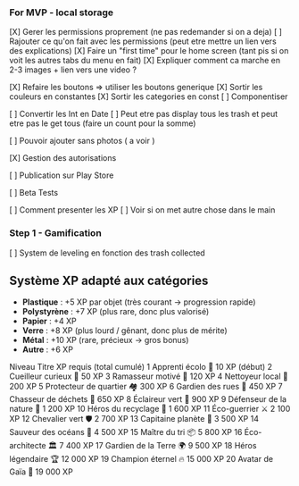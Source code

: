 

### For MVP - local storage

[X] Gerer les permissions proprement (ne pas redemander si on a deja)
[ ] Rajouter ce qu'on fait avec les permissions (peut etre mettre un lien vers des explications)
[X] Faire un "first time" pour le home screen (tant pis si on voit les autres tabs du menu en fait)
[X] Expliquer comment ca marche en 2-3 images + lien vers une video ?


[X] Refaire les boutons => utiliser les boutons generique
[X] Sortir les couleurs en constantes
[X] Sortir les categories en const 
[ ] Componentiser

[ ] Convertir les Int en Date 
[ ] Peut etre pas display tous les trash et peut etre pas le get tous (faire un count pour la somme)

[ ] Pouvoir ajouter sans photos ( a voir )


[X] Gestion des autorisations 


[ ] Publication sur Play Store

[ ] Beta Tests


[ ] Comment presenter les XP
[ ] Voir si on met autre chose dans le main


### Step 1 - Gamification


[ ] System de leveling en fonction des trash collected

## Système XP adapté aux catégories

- **Plastique** : +5 XP par objet (très courant → progression rapide)
- **Polystyrène** : +7 XP (plus rare, donc plus valorisé)
- **Papier** : +4 XP
- **Verre** : +8 XP (plus lourd / gênant, donc plus de mérite)
- **Métal** : +10 XP (rare, précieux → gros bonus)
- **Autre** : +6 XP


Niveau	Titre	XP requis (total cumulé)
1	Apprenti écolo 🌱	10 XP (début)
2	Cueilleur curieux 🍃	50 XP
3	Ramasseur motivé 💪	120 XP
4	Nettoyeur local 🧹	200 XP
5	Protecteur de quartier 🏘️	300 XP
6	Gardien des rues 🚧	450 XP
7	Chasseur de déchets 🏹	650 XP
8	Éclaireur vert 🔦	900 XP
9	Défenseur de la nature 🦉	1 200 XP
10	Héros du recyclage 🦸	1 600 XP
11	Éco-guerrier ⚔️	2 100 XP
12	Chevalier vert 🛡️	2 700 XP
13	Capitaine planète 🚀	3 500 XP
14	Sauveur des océans 🌊	4 500 XP
15	Maître du tri 📦	5 800 XP
16	Éco-architecte 🏛️	7 400 XP
17	Gardien de la Terre 🌍	9 500 XP
18	Héros légendaire 🏆	12 000 XP
19	Champion éternel 🔥	15 000 XP
20	Avatar de Gaïa 🌌	19 000 XP
